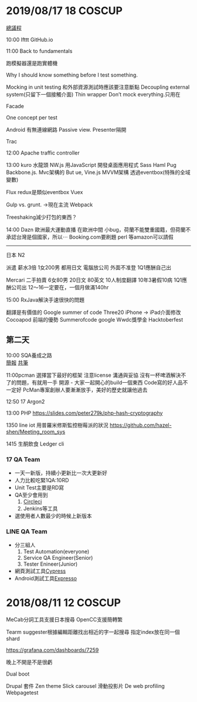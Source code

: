 # 2019/08/17 18 COSCUP
[總議程](https://coscup.org/2019/programs/day2)  

10:00
Ifttt
GitHub.io

11:00
Back to fundamentals 

跑模擬器還是跑實體機

Why I should know something before I test something.

Mocking in unit testing
和外部資源測試時應該要注意斷點
Decoupling external system(只留下一個接觸介面)
Thin wrapper
Don’t mock everything.只用在

Facade

One concept per test

Android
有無連線網路
Passive view. Presenter隔開

Trac


12:00
Apache traffic controller 

13:00 kuro
水龍頭
NW.js 用JavaScript 開發桌面應用程式
Sass
Haml 
Pug
Backbone.js. Mvc架構的
But ue,
Vine.js MVVM架構
透過eventbox(特殊的全域變數)

Flux redux是類似eventbox
Vuex

Gulp vs. grunt. ->現在主流   Webpack


Treeshaking減少打包的東西？

14:00
Dazn 歐洲最大運動直播
在歐洲中間
小bug，荷蘭不能雙重國籍，但荷蘭不承認台灣是個國家，所以⋯
Booking.com要刷題 perl
等amazon可以請假

---
日本
N2 

派遣
薪水3倍
1女200男
都用日文
電腦放公司
外面不准登
1Q1應酬自己出

Mercari 二手拍賣
6女80男
20日文 80英文
10人制度翻譯
10年3暑假10病
1Q1應酬公司出
12～16一定要在，一個月做滿140hr


15:00
RxJava解決手速很快的問題

翻譯是有價值的
Google summer of code
Three20
iPhone -> iPad介面修改
Cocoapod
前端的優勢
Summerofcode google 
Wwdc獎學金
Hacktoberfest


## 第二天
10:00 SQA養成之路  
[簡報](https://speakerdeck.com/jiachengxu/quality-assurance-roadmap)
[共筆](https://hackmd.io/ZrdYJhyYRCysWy2BjNgjxw?view&fbclid=IwAR0gV54Wohu7kmoAu649wp-Rq0Z7_lLnwq5Xj04hRUFp8afrdNPiMUyqbvE)


11:00pcman
選擇當下最好的框架
注意license 
溝通與妥協
沒有一杯啤酒解決不了的問題，有就用一手
開源 - 大家一起開心的build一個東西
Code寫的好人品不一定好
PcMan專案創辦人要漸漸放手，美好的歷史就讓他過去


12:50 17
Argon2


13:00 PHP
https://slides.com/peter279k/php-hash-cryptography


1350 line iot
用普羅米修斯監控樹莓派的狀況
https://github.com/hazel-shen/Meeting_room_sys

1415 生酮飲食
Ledger cli


### 17 QA Team
- 一天一新版，持續小更新比一次大更新好
- 人力比較吃緊1QA:10RD
- Unit Test主要是RD寫  
- QA至少會用到
    1. [Circleci](https://circleci.com)
    2. Jenkins等工具
- 選使用者人數最少的時候上新版本

###  LINE QA Team
- 分三組人
    1. Test Automation(everyone)
    2. Service QA Engineer(Senior)
    3. Tester Enineer(Junior)
- 網頁測試工具[Cypress](https://www.cypress.io/) 
- Android測試工具[Expresso](https://developer.android.com/training/testing/espresso)





# 2018/08/11 12 COSCUP
MeCab分詞工具支援日本搜尋
OpenCC支援簡轉繁

Tearm suggester根據編輯距離找出相近的字一起搜尋
指定index放在同一個shard

https://grafana.com/dashboards/7259

晚上不開是不是很虧

Dual boot

Drupal 套件
Zen theme
Slick carousel 滑動投影片
De web profiling
Webpagetest